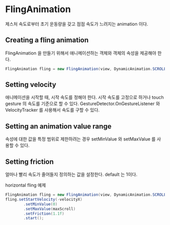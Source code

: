 # FlingAnimation
제스처 속도로부터 초기 운동량을 갖고 점점 속도가 느려지는 animation 이다.

## Creating a fling animation
FlingAnimation 을 만들기 위해서 애니메이션하는 객체와 객체의 속성을 제공해야 한다.
```java
FlingAnimation fling = new FlingAnimation(view, DynamicAnimation.SCROLL_X);
```

## Setting velocity
애니메이션을 시작할 때, 시작 속도를 정해야 한다.
시작 속도를 고정으로 하거나 touch gesture 의 속도를 기준으로 할 수 있다.
GestureDetector.OnGestureListener 와 VelocityTracker 를 사용해서 속도를 구할 수 있다.

## Setting an animation value range
속성에 대한 값을 특정 범위로 제한하려는 경우 setMinValue 와 setMaxValue 를 사용할 수 있다.

## Setting friction
얼마나 빨리 속도가 줄어들지 정의하는 값을 설정한다. default 는 1이다.

horizontal fling 예제
```java
FlingAnimation fling = new FlingAnimation(view, DynamicAnimation.SCROLL_X);
fling.setStartVelocity(-velocityX)
        .setMinValue(0)
        .setMaxValue(maxScroll)
        .setFriction(1.1f)
        .start();
```
